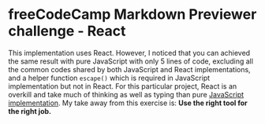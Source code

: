 freeCodeCamp Markdown Previewer challenge - React
=========================================

This implementation uses React. However, I noticed that you can achieved the same result with pure JavaScript with only 5 lines of code, excluding all the common codes shared by both JavaScript and React implementations, and a helper function `escape()` which is required in JavaScript implementation but not in React. For this particular project, React is an overkill and take much of thinking as well as typing than pure [JavaScript implementation](). My take away from this exercise is: **Use the right tool for the right job.**
